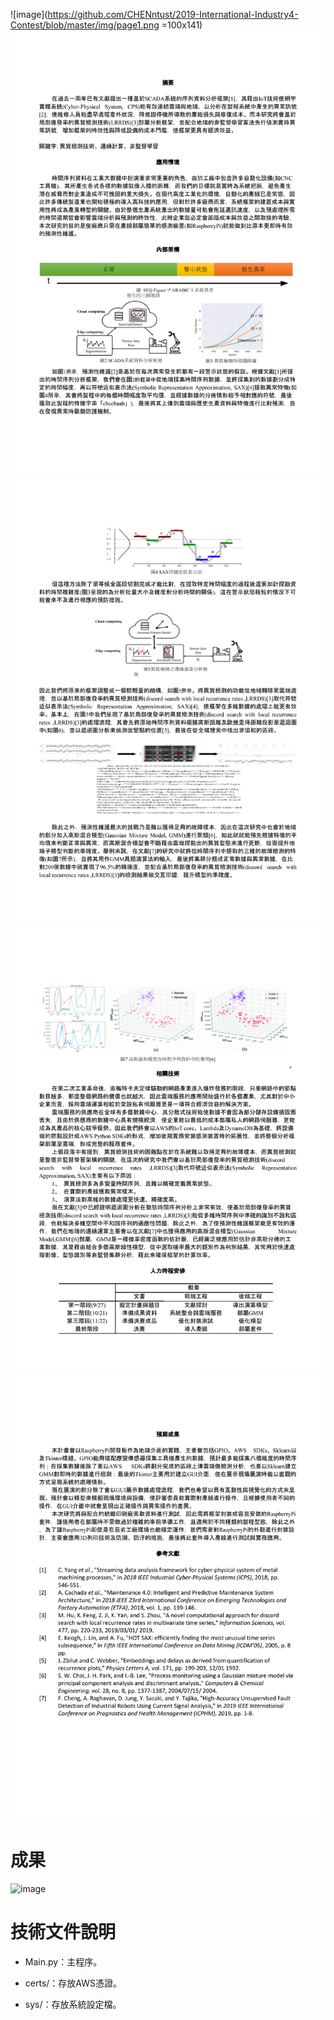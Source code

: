 ![image](https://github.com/CHENntust/2019-International-Industry4-Contest/blob/master/img/page1.png =100x141)
![image](https://github.com/CHENntust/2019-International-Industry4-Contest/blob/master/img/page2.png)
![image](https://github.com/CHENntust/2019-International-Industry4-Contest/blob/master/img/page3.png)
![image](https://github.com/CHENntust/2019-International-Industry4-Contest/blob/master/img/page4.png)
![image](https://github.com/CHENntust/2019-International-Industry4-Contest/blob/master/img/page5.png)

# 成果
![image](https://github.com/CHENntust/2019-International-Industry4-Contest/blob/master/img/工業4.0海報-三十一版.png)

# 技術文件說明

*    Main.py：主程序。

*    certs/：存放AWS憑證。

*    sys/：存放系統設定檔。

